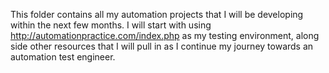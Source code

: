 This folder contains all my automation projects that I will be developing within the next few months. I will start with using http://automationpractice.com/index.php as my testing environment, along side other resources that I will pull in as I continue my journey towards an automation test engineer. 
